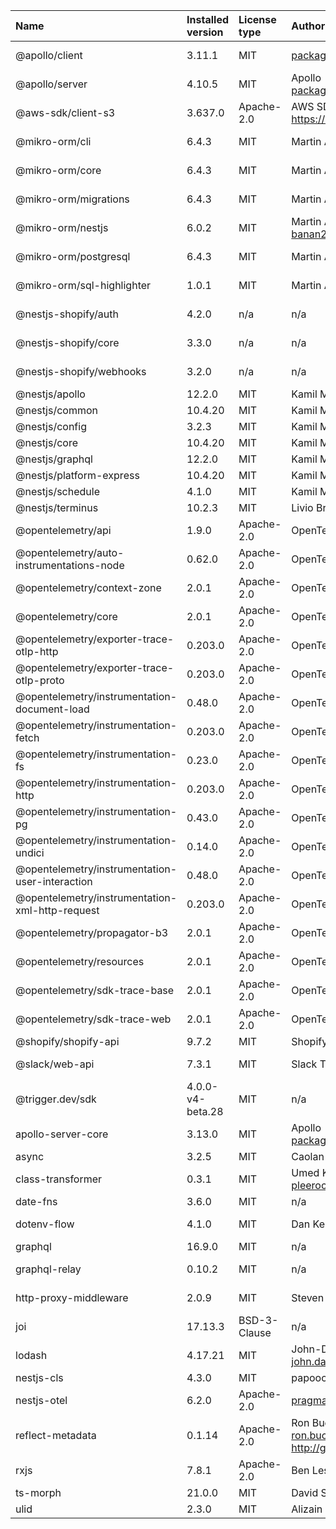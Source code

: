 | Name                                            | Installed version | License type | Author                                                           | Link                                                               |
| :---------------------------------------------- | :---------------- | :----------- | :--------------------------------------------------------------- | :----------------------------------------------------------------- |
| @apollo/client                                  | 3.11.1            | MIT          | packages@apollographql.com                                       | git+https://github.com/apollographql/apollo-client.git             |
| @apollo/server                                  | 4.10.5            | MIT          | Apollo <packages@apollographql.com>                              | git+https://github.com/apollographql/apollo-server.git             |
| @aws-sdk/client-s3                              | 3.637.0           | Apache-2.0   | AWS SDK for JavaScript Team https://aws.amazon.com/javascript/   | git+https://github.com/aws/aws-sdk-js-v3.git                       |
| @mikro-orm/cli                                  | 6.4.3             | MIT          | Martin Adámek                                                    | git+ssh://git@github.com/mikro-orm/mikro-orm.git                   |
| @mikro-orm/core                                 | 6.4.3             | MIT          | Martin Adámek                                                    | git+ssh://git@github.com/mikro-orm/mikro-orm.git                   |
| @mikro-orm/migrations                           | 6.4.3             | MIT          | Martin Adámek                                                    | git+ssh://git@github.com/mikro-orm/mikro-orm.git                   |
| @mikro-orm/nestjs                               | 6.0.2             | MIT          | Martin Adamek banan23@gmail.com                                  | git+https://github.com/mikro-orm/nestjs.git                        |
| @mikro-orm/postgresql                           | 6.4.3             | MIT          | Martin Adámek                                                    | git+ssh://git@github.com/mikro-orm/mikro-orm.git                   |
| @mikro-orm/sql-highlighter                      | 1.0.1             | MIT          | Martin Adámek                                                    | git+ssh://git@github.com/mikro-orm/sql-highlighter.git             |
| @nestjs-shopify/auth                            | 4.2.0             | n/a          | n/a                                                              | git+https://github.com/nestjs-shopify/nestjs-shopify.git           |
| @nestjs-shopify/core                            | 3.3.0             | n/a          | n/a                                                              | git+https://github.com/nestjs-shopify/nestjs-shopify.git           |
| @nestjs-shopify/webhooks                        | 3.2.0             | n/a          | n/a                                                              | git+https://github.com/nestjs-shopify/nestjs-shopify.git           |
| @nestjs/apollo                                  | 12.2.0            | MIT          | Kamil Mysliwiec                                                  | git+https://github.com/nestjs/graphql.git                          |
| @nestjs/common                                  | 10.4.20           | MIT          | Kamil Mysliwiec                                                  | git+https://github.com/nestjs/nest.git                             |
| @nestjs/config                                  | 3.2.3             | MIT          | Kamil Mysliwiec                                                  | git+https://github.com/nestjs/config.git                           |
| @nestjs/core                                    | 10.4.20           | MIT          | Kamil Mysliwiec                                                  | git+https://github.com/nestjs/nest.git                             |
| @nestjs/graphql                                 | 12.2.0            | MIT          | Kamil Mysliwiec                                                  | https://github.com/nestjs/graphql                                  |
| @nestjs/platform-express                        | 10.4.20           | MIT          | Kamil Mysliwiec                                                  | git+https://github.com/nestjs/nest.git                             |
| @nestjs/schedule                                | 4.1.0             | MIT          | Kamil Mysliwiec                                                  | git+https://github.com/nestjs/schedule.git                         |
| @nestjs/terminus                                | 10.2.3            | MIT          | Livio Brunner                                                    | git+https://github.com/nestjs/terminus.git                         |
| @opentelemetry/api                              | 1.9.0             | Apache-2.0   | OpenTelemetry Authors                                            | git+https://github.com/open-telemetry/opentelemetry-js.git         |
| @opentelemetry/auto-instrumentations-node       | 0.62.0            | Apache-2.0   | OpenTelemetry Authors                                            | https://github.com/open-telemetry/opentelemetry-js-contrib.git     |
| @opentelemetry/context-zone                     | 2.0.1             | Apache-2.0   | OpenTelemetry Authors                                            | git+https://github.com/open-telemetry/opentelemetry-js.git         |
| @opentelemetry/core                             | 2.0.1             | Apache-2.0   | OpenTelemetry Authors                                            | git+https://github.com/open-telemetry/opentelemetry-js.git         |
| @opentelemetry/exporter-trace-otlp-http         | 0.203.0           | Apache-2.0   | OpenTelemetry Authors                                            | git+https://github.com/open-telemetry/opentelemetry-js.git         |
| @opentelemetry/exporter-trace-otlp-proto        | 0.203.0           | Apache-2.0   | OpenTelemetry Authors                                            | git+https://github.com/open-telemetry/opentelemetry-js.git         |
| @opentelemetry/instrumentation-document-load    | 0.48.0            | Apache-2.0   | OpenTelemetry Authors                                            | https://github.com/open-telemetry/opentelemetry-js-contrib.git     |
| @opentelemetry/instrumentation-fetch            | 0.203.0           | Apache-2.0   | OpenTelemetry Authors                                            | git+https://github.com/open-telemetry/opentelemetry-js.git         |
| @opentelemetry/instrumentation-fs               | 0.23.0            | Apache-2.0   | OpenTelemetry Authors                                            | https://github.com/open-telemetry/opentelemetry-js-contrib.git     |
| @opentelemetry/instrumentation-http             | 0.203.0           | Apache-2.0   | OpenTelemetry Authors                                            | git+https://github.com/open-telemetry/opentelemetry-js.git         |
| @opentelemetry/instrumentation-pg               | 0.43.0            | Apache-2.0   | OpenTelemetry Authors                                            | git+https://github.com/open-telemetry/opentelemetry-js-contrib.git |
| @opentelemetry/instrumentation-undici           | 0.14.0            | Apache-2.0   | OpenTelemetry Authors                                            | https://github.com/open-telemetry/opentelemetry-js-contrib.git     |
| @opentelemetry/instrumentation-user-interaction | 0.48.0            | Apache-2.0   | OpenTelemetry Authors                                            | https://github.com/open-telemetry/opentelemetry-js-contrib.git     |
| @opentelemetry/instrumentation-xml-http-request | 0.203.0           | Apache-2.0   | OpenTelemetry Authors                                            | git+https://github.com/open-telemetry/opentelemetry-js.git         |
| @opentelemetry/propagator-b3                    | 2.0.1             | Apache-2.0   | OpenTelemetry Authors                                            | git+https://github.com/open-telemetry/opentelemetry-js.git         |
| @opentelemetry/resources                        | 2.0.1             | Apache-2.0   | OpenTelemetry Authors                                            | git+https://github.com/open-telemetry/opentelemetry-js.git         |
| @opentelemetry/sdk-trace-base                   | 2.0.1             | Apache-2.0   | OpenTelemetry Authors                                            | git+https://github.com/open-telemetry/opentelemetry-js.git         |
| @opentelemetry/sdk-trace-web                    | 2.0.1             | Apache-2.0   | OpenTelemetry Authors                                            | git+https://github.com/open-telemetry/opentelemetry-js.git         |
| @shopify/shopify-api                            | 9.7.2             | MIT          | Shopify Inc.                                                     | git+https://github.com/Shopify/shopify-app-js.git                  |
| @slack/web-api                                  | 7.3.1             | MIT          | Slack Technologies, LLC                                          | git+https://github.com/slackapi/node-slack-sdk.git                 |
| @trigger.dev/sdk                                | 4.0.0-v4-beta.28  | MIT          | n/a                                                              | git+https://github.com/triggerdotdev/trigger.dev.git               |
| apollo-server-core                              | 3.13.0            | MIT          | Apollo <packages@apollographql.com>                              | git+https://github.com/apollographql/apollo-server.git             |
| async                                           | 3.2.5             | MIT          | Caolan McMahon                                                   | git+https://github.com/caolan/async.git                            |
| class-transformer                               | 0.3.1             | MIT          | Umed Khudoiberdiev pleerock.me@gmail.com                         | git+https://github.com/typestack/class-transformer.git             |
| date-fns                                        | 3.6.0             | MIT          | n/a                                                              | git+https://github.com/date-fns/date-fns.git                       |
| dotenv-flow                                     | 4.1.0             | MIT          | Dan Kerimdzhanov                                                 | git+https://github.com/kerimdzhanov/dotenv-flow.git                |
| graphql                                         | 16.9.0            | MIT          | n/a                                                              | git+https://github.com/graphql/graphql-js.git                      |
| graphql-relay                                   | 0.10.2            | MIT          | n/a                                                              | git+https://github.com/graphql/graphql-relay-js.git                |
| http-proxy-middleware                           | 2.0.9             | MIT          | Steven Chim                                                      | git+https://github.com/chimurai/http-proxy-middleware.git          |
| joi                                             | 17.13.3           | BSD-3-Clause | n/a                                                              | git://github.com/hapijs/joi.git                                    |
| lodash                                          | 4.17.21           | MIT          | John-David Dalton <john.david.dalton@gmail.com>                  | git+https://github.com/lodash/lodash.git                           |
| nestjs-cls                                      | 4.3.0             | MIT          | papooch                                                          | git+https://github.com/Papooch/nestjs-cls.git                      |
| nestjs-otel                                     | 6.2.0             | Apache-2.0   | pragmaticivan@gmail.com                                          | git+https://github.com/pragmaticivan/nestjs-otel.git               |
| reflect-metadata                                | 0.1.14            | Apache-2.0   | Ron Buckton ron.buckton@microsoft.com http://github.com/rbuckton | git+https://github.com/rbuckton/reflect-metadata.git               |
| rxjs                                            | 7.8.1             | Apache-2.0   | Ben Lesh <ben@benlesh.com>                                       | git+https://github.com/reactivex/rxjs.git                          |
| ts-morph                                        | 21.0.0            | MIT          | David Sherret                                                    | git+https://github.com/dsherret/ts-morph.git                       |
| ulid                                            | 2.3.0             | MIT          | Alizain Feerasta                                                 | git+https://github.com/ulid/javascript.git                         |


